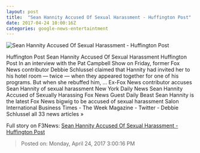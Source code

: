 ```yaml
---
layout: post
title:  "Sean Hannity Accused Of Sexual Harassment - Huffington Post"
date: 2017-04-24 10:00:16Z
categories: google-news-entertaintment
---
```


![Sean Hannity Accused Of Sexual Harassment - Huffington Post](http://img.huffingtonpost.com/asset/2000_1000/58fd6a872600003596c47406.jpeg?cache=lrp6dghngr)

Huffington Post Sean Hannity Accused Of Sexual Harassment Huffington Post In an interview with the Pat Campbell Show on Friday, former Fox News contributor Debbie Schlussel claimed that Hannity had invited her to his hotel room — twice — when they appeared together for one of his programs. But when she rebuffed him, ... Ex-Fox News contributor accuses Sean Hannity of sexual harassment New York Daily News Sean Hannity Accused of Sexually Harassing Fox News Guest Daily Beast Sean Hannity is the latest Fox News bigwig to be accused of sexual harassment Salon International Business Times - The Week Magazine - Twitter - Debbie Schlussel all 33 news articles »


Full story on F3News: [Sean Hannity Accused Of Sexual Harassment - Huffington Post](http://www.f3nws.com/n/jKhKTE)

> Posted on: Monday, April 24, 2017 3:00:16 PM
